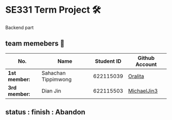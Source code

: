 # SE331 Term Project 🛠

Backend part

## team memebers 🌿
| No. | Name | Student ID | Github Account |
| --------------- | ------------------- | --------- | --------- |
| **1st member:** | Sahachan Tippimwong | 622115039 | [Oralita](https://github.com/oat431) |
| **3rd member:** | Dian Jin | 622115503 | [MichaelJin3](https://github.com/MichaelJin3) |

## status : finish : Abandon
